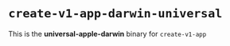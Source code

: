 # `create-v1-app-darwin-universal`

This is the **universal-apple-darwin** binary for `create-v1-app`
